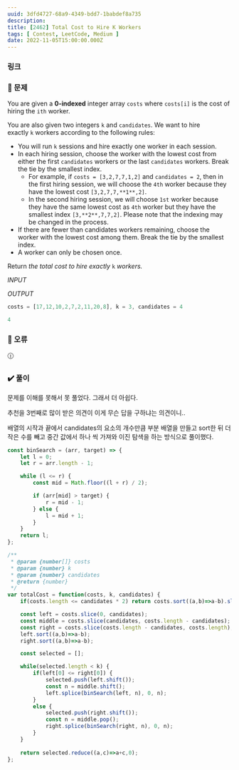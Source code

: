 ```yaml
---
uuid: 3dfd4727-68a9-4349-bdd7-1babdef8a735
description: 
title: [2462] Total Cost to Hire K Workers
tags: [ Contest, LeetCode, Medium ]
date: 2022-11-05T15:00:00.000Z
---
```








### 링크

[](https://leetcode.com/problems/total-cost-to-hire-k-workers/description/)

### 📝 문제

You are given a **0-indexed** integer array `costs` where `costs[i]` is the cost of hiring the `ith` worker.

You are also given two integers `k` and `candidates`. We want to hire exactly `k` workers according to the following rules:

- You will run `k` sessions and hire exactly one worker in each session.
- In each hiring session, choose the worker with the lowest cost from either the first `candidates` workers or the last `candidates` workers. Break the tie by the smallest index.
    - For example, if `costs = [3,2,7,7,1,2]` and `candidates = 2`, then in the first hiring session, we will choose the `4th` worker because they have the lowest cost `[3,2,7,7,**1**,2]`.
    - In the second hiring session, we will choose `1st` worker because they have the same lowest cost as `4th` worker but they have the smallest index `[3,**2**,7,7,2]`. Please note that the indexing may be changed in the process.
- If there are fewer than candidates workers remaining, choose the worker with the lowest cost among them. Break the tie by the smallest index.
- A worker can only be chosen once.

Return *the total cost to hire exactly* `k` *workers.*

*INPUT*

*OUTPUT*

```jsx
costs = [17,12,10,2,7,2,11,20,8], k = 3, candidates = 4
```

```jsx
4
```

### 🚨 오류

<aside>
🕧

</aside>

### ✔️ 풀이

문제를 이해를 못해서 못 풀었다. 그래서 더 아쉽다.

추천을 3번째로 많이 받은 의견이 이게 무슨 답을 구하냐는 의견이니..

배열의 시작과 끝에서 candidates의 요소의 개수만큼 부분 배열을 만들고 sort한 뒤 더 작은 수를 빼고 중간 값에서 하나 씩 가져와 이진 탐색을 하는 방식으로 풀이했다.

```jsx
const binSearch = (arr, target) => {
    let l = 0;
    let r = arr.length - 1;

    while (l <= r) {
        const mid = Math.floor((l + r) / 2);

        if (arr[mid] > target) {
            r = mid - 1;
        } else {
            l = mid + 1;
        }
    }
    return l;
};

/**
 * @param {number[]} costs
 * @param {number} k
 * @param {number} candidates
 * @return {number}
 */
var totalCost = function(costs, k, candidates) {
    if(costs.length <= candidates * 2) return costs.sort((a,b)=>a-b).slice(0, k).reduce((a,c)=>a+c,0);

    const left = costs.slice(0, candidates);
    const middle = costs.slice(candidates, costs.length - candidates);
    const right = costs.slice(costs.length - candidates, costs.length);
    left.sort((a,b)=>a-b);
    right.sort((a,b)=>a-b);

    const selected = [];

    while(selected.length < k) {
        if(left[0] <= right[0]) {
            selected.push(left.shift());
            const n = middle.shift();
            left.splice(binSearch(left, n), 0, n);
        }
        else {
            selected.push(right.shift());
            const n = middle.pop();
            right.splice(binSearch(right, n), 0, n);
        }
    }
    
    return selected.reduce((a,c)=>a+c,0);
};
```